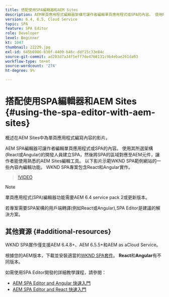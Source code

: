 ```yaml
---
title: 搭配使用SPA編輯器和AEM Sites
description: AEM單頁應用程式編輯器架構可讓作者編輯單頁應用程式或SPA的內容。 使用React或Angular架構的開發人員會建立SPA，然後將SPA的區域對應至AEM元件，讓作者能使用熟悉的AEM Sites編輯工具。
version: 6.4, 6.5, Cloud Service
topic: SPA
feature: SPA Editor
role: Developer
level: Beginner
kt: 1047
thumbnail: 22229.jpg
exl-id: 645b6986-830f-4409-b46c-ddf15c33e84c
source-git-commit: ad203d7a34f5eff7de4768131c9b4ebae261da93
workflow-type: tm+mt
source-wordcount: '274'
ht-degree: 9%

---
```


# 搭配使用SPA編輯器和AEM Sites {#using-the-spa-editor-with-aem-sites}

概述在AEM Sites中為單頁應用程式編寫內容的影片。

AEM SPA編輯器可讓作者編輯單頁應用程式或SPA的內容。 使用其所選架構(React或Angular)的開發人員建立SPA，然後將SPA的區域對應至AEM元件，讓作者能使用熟悉的AEM Sites編輯工具。 以下影片示範WKND SPA範例網站的一些內容內編輯功能。 WKND SPA專案包含React和Angular實作。

>[!VIDEO](https://video.tv.adobe.com/v/22229?quality=12&learn=on)

>[!NOTE]
>
> 單頁應用程式(SPA)編輯器功能需要AEM 6.4 service pack 2或更新版本。
>
> 若專案需要SPA架構的用戶端轉譯(例如React或Angular),SPA Editor是建議的解決方案。

## 其他資源 {#additional-resources}

WKND SPA實作僅支援AEM 6.4.8+、AEM 6.5.5+和AEM as aCloud Service。

根據您的AEM版本，下載並安裝適當的[WKND SPA套件](https://github.com/adobe/aem-guides-wknd-spa/releases)。 **React**&#x200B;和&#x200B;**Angular**&#x200B;有不同版本。

如需使用SPA Editor開發的詳細教學課程，請參閱：

* [AEM SPA Editor and Angular 快速入門](https://experienceleague.adobe.com/docs/experience-manager-learn/getting-started-with-aem-headless/spa-editor/angular/overview.html)
* [AEM SPA Editor and React 快速入門](https://experienceleague.adobe.com/docs/experience-manager-learn/getting-started-with-aem-headless/spa-editor/react/overview.html)
